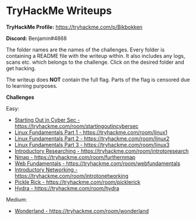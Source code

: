 # TryHackMe Writeups

**TryHackMe Profile:** https://tryhackme.com/p/Bikbokken

**Discord:** Benjamin#4868


The folder names are the names of the challenges. Every folder is containing a README file with the writeup within. It also includes any logs, scans etc. which belongs to the challenge. Click on the desired folder and get hacking.

The writeup does **NOT** contain the full flag. Parts of the flag is censored due to learning purposes.



**Challenges**

Easy:
- <a href="https://github.com/Bikbokken/TryHackMe-Writeups/tree/main/Starting-out-in-Cyber-sec">Starting Out in Cyber Sec - https://tryhackme.com/room/startingoutincybersec</a>
- <a href="https://github.com/Bikbokken/TryHackMe-Writeups/tree/main/Linux-Fundamentals-Part-1">Linux Fundamentals Part 1 - https://tryhackme.com/room/linux1</a>
- <a href="https://github.com/Bikbokken/TryHackMe-Writeups/tree/main/Linux-Fundamentals-Part-2">Linux Fundamentals Part 2 - https://tryhackme.com/room/linux2</a>
- <a href="https://github.com/Bikbokken/TryHackMe-Writeups/tree/main/Linux-Fundamentals-Part-3">Linux Fundamentals Part 3 - https://tryhackme.com/room/linux3</a>
- <a href="https://github.com/Bikbokken/TryHackMe-Writeups/tree/main/Introductory-Researching">Introductory Researching - https://tryhackme.com/room/introtoresearch</a>
- <a href="https://github.com/Bikbokken/TryHackMe-Writeups/tree/main/Nmap">Nmap - https://tryhackme.com/room/furthernmap</a>
- <a href="https://github.com/Bikbokken/TryHackMe-Writeups/tree/main/Web-Fundamentals">Web Fundamentals - https://tryhackme.com/room/webfundamentals</a>
- <a href="https://github.com/Bikbokken/TryHackMe-Writeups/tree/main/Introductory-Networking">Introductory Networking - https://tryhackme.com/room/introtonetworking</a>
- <a href="https://github.com/Bikbokken/TryHackMe-Writeups/tree/main/Pickle-Rick">Pickle Rick - https://tryhackme.com/room/picklerick</a>
- <a href="https://github.com/Bikbokken/TryHackMe-Writeups/tree/main/Hydra">Hydra - https://tryhackme.com/room/hydra</a>

Medium:
- <a href="https://github.com/Bikbokken/TryHackMe-Writeups/tree/main/Wonderland">Wonderland - https://tryhackme.com/room/wonderland</a>
